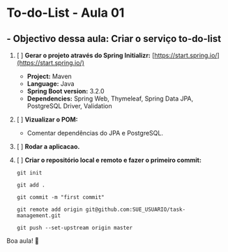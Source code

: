 # **To-do-List - Aula 01**

## **- Objectivo dessa aula: Criar o serviço to-do-list**

1. [ ] **Gerar o projeto através do Spring Initializr:** [https://start.spring.io/](https://start.spring.io/)
    - **Project:** Maven
    - **Language:** Java
    - **Spring Boot version:** 3.2.0
    - **Dependencies:** Spring Web, Thymeleaf, Spring Data JPA, PostgreSQL Driver, Validation

2. [ ] **Vizualizar o POM:**
    - Comentar dependências do JPA e PostgreSQL.

3. [ ] **Rodar a aplicacao.**

4. [ ] **Criar o repositório local e remoto e fazer o primeiro commit:**
   ```
   git init
   ```
   ```
   git add .
   ``` 
   ```
   git commit -m "first commit"
   ```
   ``` 
   git remote add origin git@github.com:SUE_USUARIO/task-management.git
   ```
   ``` 
   git push --set-upstream origin master
   ```

Boa aula! 🚀